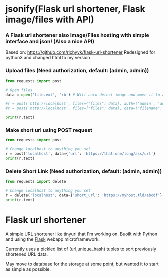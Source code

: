 # jsonify(Flask url shortener, Flask image/files with API)
### A Flask url shortener also Image/Files hosting with simple interface and json! (Also a nice API)

Based on: https://github.com/richyvk/flask-url-shortener
Redesigned for python3 and changed html to my version

### Upload files (Need authorization, default: (admin, admin))
```py
from requests import post

# Open files
data = open('file.ext', 'rb') # Will auto-detect image and move it to another folder

#r = post('http://localhost', files={"files": data}, auth=('admin', 'admin')) # With automated filename
#r = post('http://localhost', files={"files": data}, data={"filename": "myfile.ext"}, auth=('admin', 'admin')) # With custom defined filename

print(r.text)
```

### Make short url using POST request
```py
from requests import post

# Change localhost to anything you set
r = post('localhost', data={'url': 'https://that.one/long/ass/url'}
print(r.text)
```

### Delete Short Link (Need authorization, default: (admin, admin))
```py
from requests import delete

# Change localhost to anything you set
r = delete('localhost', data={'short_url': 'https://myhost.tld/abcdf'}, auth=('admin', 'admin'))
print(r.text)
```

# Flask url shortener

A simple URL shortener like tinyurl that I'm working on. Buoilt with Python and using the [Flask](http://flask.pocoo.org/docs/0.10/) webapp microframework.

Currently uses a pickled list of (url,unique_hash) tuples to sort previously shortened URL data.

May move to database for the storage at some point, but wanted it to start as simple as possible.
